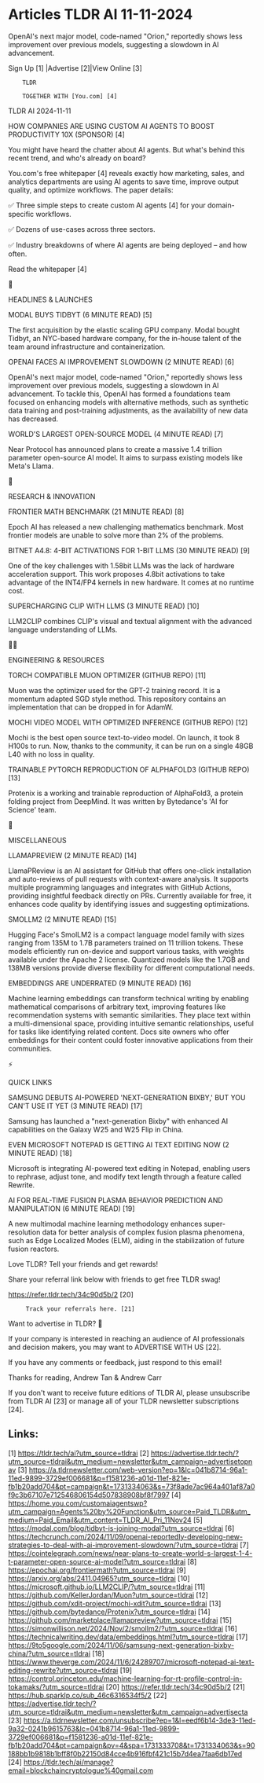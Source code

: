 # Articles TLDR AI 11-11-2024

OpenAI's next major model, code-named "Orion," reportedly shows less
improvement over previous models, suggesting a slowdown in AI
advancement. ‌ ‌ ‌ ‌ ‌ ‌ ‌ ‌ ‌ ‌ ‌ ‌ ‌ ‌ ‌ ‌ ‌ ‌ ‌ ‌ ‌ ‌ ‌ ‌ ‌ ‌  ‌ ‌ ‌ ‌ ‌ ‌ ‌ ‌ ‌ ‌ ‌ ‌ ‌ ‌ ‌ ‌ ‌ ‌ ‌ ‌ ‌ ‌ ‌ ‌ ‌ ‌ 


 Sign Up [1] |Advertise [2]|View Online [3] 

		TLDR 

		TOGETHER WITH [You.com] [4]

TLDR AI 2024-11-11

 HOW COMPANIES ARE USING CUSTOM AI AGENTS TO BOOST PRODUCTIVITY 10X
(SPONSOR) [4] 

 You might have heard the chatter about AI agents. But what's behind
this recent trend, and who's already on board?

You.com's free whitepaper [4] reveals exactly how marketing, sales,
and analytics departments are using AI agents to save time, improve
output quality, and optimize workflows. The paper details:

✅ Three simple steps to create custom AI agents [4] for your
domain-specific workflows.

✅ Dozens of use-cases across three sectors.

✅ Industry breakdowns of where AI agents are being deployed – and
how often.

Read the whitepaper [4]

🚀 

HEADLINES & LAUNCHES

 MODAL BUYS TIDBYT (6 MINUTE READ) [5] 

 The first acquisition by the elastic scaling GPU company. Modal
bought Tidbyt, an NYC-based hardware company, for the in-house talent
of the team around infrastructure and containerization. 

 OPENAI FACES AI IMPROVEMENT SLOWDOWN (2 MINUTE READ) [6] 

 OpenAI's next major model, code-named "Orion," reportedly shows less
improvement over previous models, suggesting a slowdown in AI
advancement. To tackle this, OpenAI has formed a foundations team
focused on enhancing models with alternative methods, such as
synthetic data training and post-training adjustments, as the
availability of new data has decreased. 

 WORLD'S LARGEST OPEN-SOURCE MODEL (4 MINUTE READ) [7] 

 Near Protocol has announced plans to create a massive 1.4 trillion
parameter open-source AI model. It aims to surpass existing models
like Meta's Llama. 

🧠 

RESEARCH & INNOVATION

 FRONTIER MATH BENCHMARK (21 MINUTE READ) [8] 

 Epoch AI has released a new challenging mathematics benchmark. Most
frontier models are unable to solve more than 2% of the problems. 

 BITNET A4.8: 4-BIT ACTIVATIONS FOR 1-BIT LLMS (30 MINUTE READ) [9] 

 One of the key challenges with 1.58bit LLMs was the lack of hardware
acceleration support. This work proposes 4.8bit activations to take
advantage of the INT4/FP4 kernels in new hardware. It comes at no
runtime cost. 

 SUPERCHARGING CLIP WITH LLMS (3 MINUTE READ) [10] 

 LLM2CLIP combines CLIP's visual and textual alignment with the
advanced language understanding of LLMs. 

🧑‍💻 

ENGINEERING & RESOURCES

 TORCH COMPATIBLE MUON OPTIMIZER (GITHUB REPO) [11] 

 Muon was the optimizer used for the GPT-2 training record. It is a
momentum adapted SGD style method. This repository contains an
implementation that can be dropped in for AdamW. 

 MOCHI VIDEO MODEL WITH OPTIMIZED INFERENCE (GITHUB REPO) [12] 

 Mochi is the best open source text-to-video model. On launch, it took
8 H100s to run. Now, thanks to the community, it can be run on a
single 48GB L40 with no loss in quality. 

 TRAINABLE PYTORCH REPRODUCTION OF ALPHAFOLD3 (GITHUB REPO) [13] 

 Protenix is a working and trainable reproduction of AlphaFold3, a
protein folding project from DeepMind. It was written by Bytedance's
'AI for Science' team. 

🎁 

MISCELLANEOUS

 LLAMAPREVIEW (2 MINUTE READ) [14] 

 LlamaPReview is an AI assistant for GitHub that offers one-click
installation and auto-reviews of pull requests with context-aware
analysis. It supports multiple programming languages and integrates
with GitHub Actions, providing insightful feedback directly on PRs.
Currently available for free, it enhances code quality by identifying
issues and suggesting optimizations. 

 SMOLLM2 (2 MINUTE READ) [15] 

 Hugging Face's SmolLM2 is a compact language model family with sizes
ranging from 135M to 1.7B parameters trained on 11 trillion tokens.
These models efficiently run on-device and support various tasks, with
weights available under the Apache 2 license. Quantized models like
the 1.7GB and 138MB versions provide diverse flexibility for different
computational needs. 

 EMBEDDINGS ARE UNDERRATED (9 MINUTE READ) [16] 

 Machine learning embeddings can transform technical writing by
enabling mathematical comparisons of arbitrary text, improving
features like recommendation systems with semantic similarities. They
place text within a multi-dimensional space, providing intuitive
semantic relationships, useful for tasks like identifying related
content. Docs site owners who offer embeddings for their content could
foster innovative applications from their communities. 

⚡ 

QUICK LINKS

 SAMSUNG DEBUTS AI-POWERED 'NEXT-GENERATION BIXBY,' BUT YOU CAN'T USE
IT YET (3 MINUTE READ) [17] 

 Samsung has launched a "next-generation Bixby" with enhanced AI
capabilities on the Galaxy W25 and W25 Flip in China. 

 EVEN MICROSOFT NOTEPAD IS GETTING AI TEXT EDITING NOW (2 MINUTE READ)
[18] 

 Microsoft is integrating AI-powered text editing in Notepad, enabling
users to rephrase, adjust tone, and modify text length through a
feature called Rewrite. 

 AI FOR REAL-TIME FUSION PLASMA BEHAVIOR PREDICTION AND MANIPULATION
(6 MINUTE READ) [19] 

 A new multimodal machine learning methodology enhances
super-resolution data for better analysis of complex fusion plasma
phenomena, such as Edge Localized Modes (ELM), aiding in the
stabilization of future fusion reactors. 

Love TLDR? Tell your friends and get rewards!

 Share your referral link below with friends to get free TLDR swag! 

 https://refer.tldr.tech/34c90d5b/2 [20] 

		 Track your referrals here. [21] 

Want to advertise in TLDR? 📰

 If your company is interested in reaching an audience of AI
professionals and decision makers, you may want to ADVERTISE WITH US
[22]. 

 If you have any comments or feedback, just respond to this email! 

Thanks for reading, 
Andrew Tan & Andrew Carr 

If you don't want to receive future editions of TLDR AI, please
unsubscribe from TLDR AI [23] or manage all of your TLDR newsletter
subscriptions [24]. 

 

Links:
------
[1] https://tldr.tech/ai?utm_source=tldrai
[2] https://advertise.tldr.tech/?utm_source=tldrai&utm_medium=newsletter&utm_campaign=advertisetopnav
[3] https://a.tldrnewsletter.com/web-version?ep=1&lc=041b8714-96a1-11ed-9899-3729ef006681&p=f1581236-a01d-11ef-821e-fb1b20add704&pt=campaign&t=1731334063&s=73f8ade7ac964a401af87a0f9c3b67107e712546806154d507838908bf8f7997
[4] https://home.you.com/customaiagentswp?utm_campaign=Agents%20by%20Function&utm_source=Paid_TLDR&utm_medium=Paid_Email&utm_content=TLDR_AI_Pri_11Nov24
[5] https://modal.com/blog/tidbyt-is-joining-modal?utm_source=tldrai
[6] https://techcrunch.com/2024/11/09/openai-reportedly-developing-new-strategies-to-deal-with-ai-improvement-slowdown/?utm_source=tldrai
[7] https://cointelegraph.com/news/near-plans-to-create-world-s-largest-1-4-t-parameter-open-source-ai-model?utm_source=tldrai
[8] https://epochai.org/frontiermath?utm_source=tldrai
[9] https://arxiv.org/abs/2411.04965?utm_source=tldrai
[10] https://microsoft.github.io/LLM2CLIP/?utm_source=tldrai
[11] https://github.com/KellerJordan/Muon?utm_source=tldrai
[12] https://github.com/xdit-project/mochi-xdit?utm_source=tldrai
[13] https://github.com/bytedance/Protenix?utm_source=tldrai
[14] https://github.com/marketplace/llamapreview?utm_source=tldrai
[15] https://simonwillison.net/2024/Nov/2/smollm2/?utm_source=tldrai
[16] https://technicalwriting.dev/data/embeddings.html?utm_source=tldrai
[17] https://9to5google.com/2024/11/06/samsung-next-generation-bixby-china/?utm_source=tldrai
[18] https://www.theverge.com/2024/11/6/24289707/microsoft-notepad-ai-text-editing-rewrite?utm_source=tldrai
[19] https://control.princeton.edu/machine-learning-for-rt-profile-control-in-tokamaks/?utm_source=tldrai
[20] https://refer.tldr.tech/34c90d5b/2
[21] https://hub.sparklp.co/sub_46c6316534f5/2
[22] https://advertise.tldr.tech/?utm_source=tldrai&utm_medium=newsletter&utm_campaign=advertisecta
[23] https://a.tldrnewsletter.com/unsubscribe?ep=1&l=eedf6b14-3de3-11ed-9a32-0241b9615763&lc=041b8714-96a1-11ed-9899-3729ef006681&p=f1581236-a01d-11ef-821e-fb1b20add704&pt=campaign&pv=4&spa=1731333708&t=1731334063&s=90188bb1b9818b1bff8f0b22150d84cce4b916fbf421c15b7d4ea7faa6db17ed
[24] https://tldr.tech/ai/manage?email=blockchaincryptologue%40gmail.com